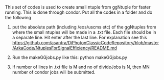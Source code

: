 This set of codes is used to create small ntuple from ggNtuple for faster running. This is done through condor. Put all the codes in a folder and do the following 

1. put the absolute path (including /eos/uscms etc) of the ggNtuples from where the small ntuples will be made in a .txt file.
Each file should be in a separate line. Hit enter after the last line. For explanation see this 
https://github.com/asantra/DiPhotonClassicCodeRepository/blob/master/ArkaCode/NtuplesForSignalEfficiency/README.md
2. Run the makeGGjobs.py like this:
python makeGGjobs.py <no of divideJobs> <textfile containing list of files>

3. If number of lines in .txt file is M and no of divideJobs is N, then MN number of condor jobs will be submitted.
